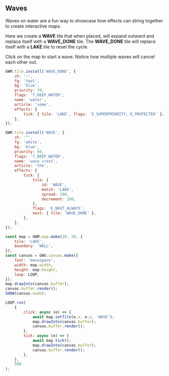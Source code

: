 ## Waves

Waves on water are a fun way to showcase how effects can string together to create interactive maps.

Here we create a **WAVE** tile that when placed, will expand outward and replace itself with a **WAVE_DONE** tile. The **WAVE_DONE** tile will replace itself with a **LAKE** tile to reset the cycle.

Click on the map to start a wave. Notice how multiple waves will cancel each other out.

```js
GWM.tile.install('WAVE_DONE', {
    ch: '~',
    fg: 'teal',
    bg: 'blue',
    priority: 70,
    flags: 'T_DEEP_WATER',
    name: 'water',
    article: 'some',
    effects: {
        tick: { tile: 'LAKE', flags: 'E_SUPERPRIORITY, E_PROTECTED' },
    },
});

GWM.tile.install('WAVE', {
    ch: '^',
    fg: 'white',
    bg: 'blue',
    priority: 60,
    flags: 'T_DEEP_WATER',
    name: 'wave crest',
    article: 'the',
    effects: {
        tick: {
            tile: {
                id: 'WAVE',
                match: 'LAKE',
                spread: 100,
                decrement: 100,
            },
            flags: 'E_NEXT_ALWAYS',
            next: { tile: 'WAVE_DONE' },
        },
    },
});

const map = GWM.map.make(20, 20, {
    tile: 'LAKE',
    boundary: 'WALL',
});
const canvas = GWU.canvas.make({
    font: 'monospace',
    width: map.width,
    height: map.height,
    loop: LOOP,
});
map.drawInto(canvas.buffer);
canvas.buffer.render();
SHOW(canvas.node);

LOOP.run(
    {
        click: async (e) => {
            await map.setTile(e.x, e.y, 'WAVE');
            map.drawInto(canvas.buffer);
            canvas.buffer.render();
        },
        tick: async (e) => {
            await map.tick();
            map.drawInto(canvas.buffer);
            canvas.buffer.render();
        },
    },
    500
);
```
